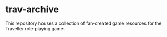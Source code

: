 # trav-archive
This repository houses a collection of fan-created game resources for the Traveller role-playing game.

